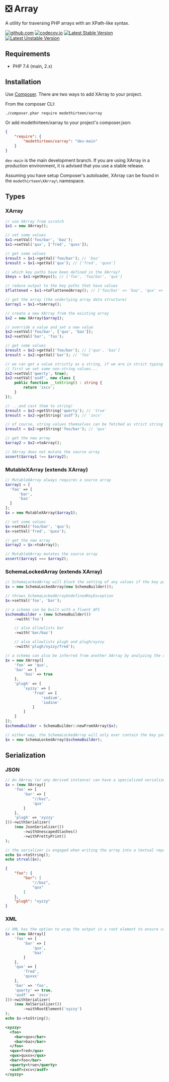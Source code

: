 # ❎ Array

A utility for traversing PHP arrays with an XPath-like syntax.

[![github.com](https://github.com/modethirteen/XArray/workflows/build/badge.svg)](https://github.com/modethirteen/XArray/actions?query=workflow%3Abuild)
[![codecov.io](https://codecov.io/github/modethirteen/XArray/coverage.svg?branch=main)](https://codecov.io/github/modethirteen/XArray?branch=main)
[![Latest Stable Version](https://poser.pugx.org/modethirteen/xarray/version.svg)](https://packagist.org/packages/modethirteen/xarray)
[![Latest Unstable Version](https://poser.pugx.org/modethirteen/xarray/v/unstable)](https://packagist.org/packages/modethirteen/xarray)

## Requirements

* PHP 7.4 (main, 2.x)

## Installation

Use [Composer](https://getcomposer.org/). There are two ways to add XArray to your project.

From the composer CLI:

```sh
./composer.phar require modethirteen/xarray
```

Or add modethirteen/xarray to your project's composer.json:

```json
{
    "require": {
        "modethirteen/xarray": "dev-main"
    }
}
```

`dev-main` is the main development branch. If you are using XArray in a production environment, it is advised that you use a stable release.

Assuming you have setup Composer's autoloader, XArray can be found in the `modethirteen\XArray\` namespace.

## Types

### XArray

```php
// use XArray from scratch
$x1 = new XArray();

// set some values
$x1->setVal('foo/bar', 'baz');
$x1->setVal('qux', ['fred', 'quxx']);

// get some values
$result = $x1->getVal('foo/bar'); // 'baz'
$result = $x1->getVal('qux'); // ['fred', 'quxx']

// which key paths have been defined in the XArray?
$keys = $x1->getKeys(); // ['foo', 'foo/bar', 'qux']

// reduce output to the key paths that have values
$flattened = $x1->toFlattenedArray(); // ['foo/bar' => 'baz', 'qux' => ['fred', 'quxx']]

// get the array (the underlying array data structure)
$array1 = $x1->toArray();

// create a new XArray from the existing array
$x2 = new XArray($array1);

// override a value and set a new value
$x2->setVal('foo/bar', ['qux', 'baz']);
$x2->setVal('bar', 'foo');

// get some values
$result = $x2->getVal('foo/bar'); // ['qux', 'baz']
$result = $x2->getVal('bar'); // 'foo'

// we can get a value strictly as a string, if we are in strict typing mode!
// first we set some non-string values...
$x2->setVal('qwerty', true);
$x2->setVal('asdf', new class {
    public function __toString() : string {
        return 'zxcv';
    }
});

// ...and cast them to string!
$result = $x2->getString('qwerty'); // 'true'
$result = $x2->getString('asdf'); // 'zxcv'

// of course, string values themselves can be fetched as strict string types
$result = $x2->getString('foo/bar'); // 'qux'

// get the new array
$array2 = $x2->toArray();

// XArray does not mutate the source array
assert($array1 !== $array2);
```

### MutableXArray (extends XArray)

```php
// MutableXArray always requires a source array
$array1 = [
  'foo' => [
      'bar',
      'baz'
  ]
];
$x = new MutableXArray($array1);

// set some values
$x->setVal('foo/bar', 'qux');
$x->setVal('fred', 'quxx');

// get the new array
$array2 = $x->toArray();

// MutableXArray mutates the source array
assert($array1 === $array2);
```

### SchemaLockedArray (extends XArray)

```php
// SchemaLockedArray will block the setting of any values if the key path is not allowlisted in a schema
$x = new SchemaLockedArray(new SchemaBuilder());

// throws SchemaLockedArrayUndefinedKeyException
$x->setVal('foo', 'bar');

// a schema can be built with a fluent API
$schemaBuilder = (new SchemaBuilder())
    ->with('foo')

    // also allowlists bar
    ->with('bar/baz')

    // also allowlists plugh and plugh/xyzzy
    ->with('plugh/xyzzy/fred');

// a schema can also be inferred from another XArray by analyzing the array's defined key paths
$x = new XArray([
    'foo' => 'qux',
    'bar' => [
        'baz' => true
    ],
    'plugh' => [
        'xyzzy' => [
            'fred' => [
                'sodium',
                'iodine'
            ]
        ]
    ]
]);
$schemaBuilder = SchemaBuilder::newFromXArray($x);

// either way, the SchemaLockedArray will only ever contain the key paths that are defined in the schema
$x = new SchemaLockedArray($schemaBuilder);
```

## Serialization

### JSON

```php
// An XArray (or any derived instance) can have a specialized serializer attached, such as JSON...
$x = (new XArray([
    'foo' => [
        'bar' => [
            "//baz",
            'qux'
        ]
    ],
    'plugh' => 'xyzzy'
]))->withSerializer(
    (new JsonSerializer())
        ->withUnescapedSlashes()
        ->withPrettyPrint()
);

// the serializer is engaged when writing the array into a textual representation
echo $x->toString();
echo strval($x);
```

```json
{
    "foo": {
        "bar": [
            "//baz",
            "qux"
        ]
    },
    "plugh": "xyzzy"
}
```

### XML

```php
// XML has the option to wrap the output in a root element to ensure valid XML schema
$x = (new XArray([
    'foo' => [
        'bar' => [
            'qux',
            'baz'
        ]
    ],
    'qux' => [
        'fred',
        'quxxx'
    ],
    'bar' => 'foo',
    'querty' => true,
    'asdf' => 'zxcv'
]))->withSerializer(
    (new XmlSerializer())
        ->withRootElement('xyzzy')
);
echo $x->toString();
```

```xml
<xyzzy>
  <foo>
    <bar>qux</bar>
    <bar>baz</bar>
  </foo>
  <qux>fred</qux>
  <qux>quxxx</qux>
  <bar>foo</bar>
  <querty>true</querty>
  <asdf>zxcv</asdf>
</xyzzy>
```
